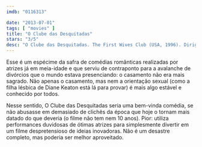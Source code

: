 ```yaml
---
imdb: "0116313"

date: "2013-07-01"
tags: [ "movies" ]
title: "O Clube das Desquitadas"
stars: "3/5"
desc: "O Clube das Desquitadas. The First Wives Club (USA, 1996). Dirigido por Hugh Wilson. Escrito por Olivia Goldsmith, Robert Harling. Com Goldie Hawn, Bette Midler, Diane Keaton, Maggie Smith, Sarah Jessica Parker, Dan Hedaya, Stockard Channing, Victor Garber, Stephen Collins."
---
```

Esse é um espécime da safra de comédias românticas realizadas por atrizes já em meia-idade e que serviu de contraponto para a avalanche de divórcios que o mundo estava presenciando: o casamento não era mais sagrado. Não apenas o casamento, mas nem a orientação sexual (como a filha lésbica de Diane Keaton está lá para provar) é mais algo estável e conhecido por todos.

Nesse sentido, O Clube das Desquitadas seria uma bem-vinda comédia, se não abusasse em demasiado de clichês da época que hoje o tornam mais datado do que deveria (o filme não tem nem 10 anos). Pior: utiliza performances duvidosas de ótimas atrizes para simplesmente divertir em um filme despretensioso de ideias inovadoras. Não é um desastre completo, mas poderia ser melhor aproveitado.

